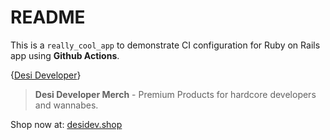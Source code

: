 # README

This is a `really_cool_app` to demonstrate CI configuration for Ruby on Rails app using **Github Actions**.

{[Desi Developer](https://sajjadumar.com)}

> **Desi Developer Merch** - Premium Products for hardcore developers and wannabes.

Shop now at: [desidev.shop](https://desidev.shop/)
